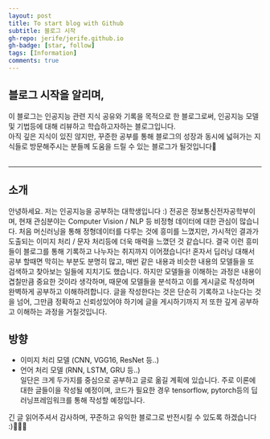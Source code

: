 ```yaml
---
layout: post
title: To start blog with Github
subtitle: 블로그 시작
gh-repo: jerife/jerife.github.io
gh-badge: [star, follow]
tags: [Information]
comments: true
---
```


## 블로그 시작을 알리며,
이 블로그는 인공지능 관련 지식 공유와 기록을 목적으로 한 블로그로써, 인공지능 모델 및 기법등에 대해 리뷰하고 학습하고자하는 블로그입니다.<br/>
아직 깊은 지식이 있진 않지만, 꾸준한 공부를 통해 블로그의 성장과 동시에 넓혀가는 지식들로 방문해주시는 분들께 도움을 드릴 수 있는 블로그가 될것입니다🌈 <br/> <br/>

***
## 소개
안녕하세요. 저는 인공지능을 공부하는 대학생입니다 :) 전공은 정보통신전자공학부이며, 현재 관심분야는 Computer Vision / NLP 등 비정형 데이터에 대한 관심이 많습니다. 처음 머신러닝을 통해 정형데이터를 다루는 것에 흥미를 느꼈지만, 가시적인 결과가 도출되는 이미지 처리 / 문자 처리등에 더욱 매력을 느꼈던 것 같습니다. 결국 이런 흥미들이 블로그를 통해 기록하고 나누자는 취지까지 이어졌습니다!
 혼자서 딥러닝 대해서 공부 할때면 막히는 부분도 분명히 많고, 매번 같은 내용과 비슷한 내용의 모델들을 또 검색하고 찾아보는 일들에 지치기도 했습니다. 하지만 모델들을 이해하는 과정은 내용이 겹칠만큼 중요한 것이라 생각하며, 때문에 모델들을 분석하고 이를 게시글로 작성하며 완벽하게 공부하고 이해하려합니다. 글을 작성한다는 것은 단순히 기록하고 나눈다는 것을 넘어, 그만큼 정확하고 신뢰성있어야 하기에 글을 게시하기까지 저 또한 깊게 공부하고 이해하는 과정을 거칠것입니다. 
 
## 방향
 - 이미지 처리 모델 (CNN, VGG16, ResNet 등..)
 - 언어 처리 모델 (RNN, LSTM, GRU 등..) <br/>
일단은 크게 두가지를 중심으로 공부하고 글로 옮길 계획에 있습니다. 주로 이론에 대한 글들이을 작성될 예정이며, 코드가 필요한 경우 tensorflow, pytorch등의 딥러닝프레임워크를 통해 작성할 예정입니다. <br/>

긴 글 읽어주셔서 감사하며, 꾸준하고 유익한 블로그로 반전시킬 수 있도록 하겠습니다 :)🙇🏻‍♂️
